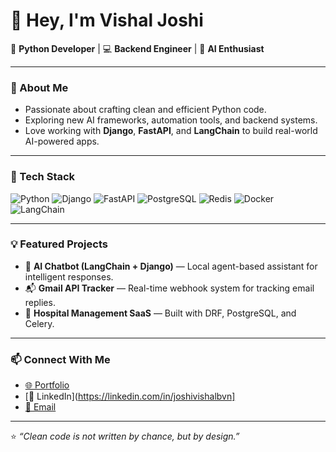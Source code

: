 # 👋 Hey, I'm Vishal Joshi

🐍 **Python Developer** | 💻 **Backend Engineer** | 🤖 **AI Enthusiast**

---

### 🚀 About Me
- Passionate about crafting clean and efficient Python code.  
- Exploring new AI frameworks, automation tools, and backend systems.  
- Love working with **Django**, **FastAPI**, and **LangChain** to build real-world AI-powered apps.

---

### 🧠 Tech Stack
![Python](https://img.shields.io/badge/Python-3776AB?logo=python&logoColor=white)
![Django](https://img.shields.io/badge/Django-092E20?logo=django&logoColor=white)
![FastAPI](https://img.shields.io/badge/FastAPI-009688?logo=fastapi&logoColor=white)
![PostgreSQL](https://img.shields.io/badge/PostgreSQL-336791?logo=postgresql&logoColor=white)
![Redis](https://img.shields.io/badge/Redis-DC382D?logo=redis&logoColor=white)
![Docker](https://img.shields.io/badge/Docker-2496ED?logo=docker&logoColor=white)
![LangChain](https://img.shields.io/badge/LangChain-000000?logo=chainlink&logoColor=white)

---

### 💡 Featured Projects
- 🧠 **AI Chatbot (LangChain + Django)** — Local agent-based assistant for intelligent responses.  
- 📬 **Gmail API Tracker** — Real-time webhook system for tracking email replies.  
- 🏥 **Hospital Management SaaS** — Built with DRF, PostgreSQL, and Celery.

---

### 📫 Connect With Me
- [🌐 Portfolio](https://vjmsp.pythonanywhere.com/)
- [💼 LinkedIn](https://linkedin.com/in/joshivishalbvn]
- [📧 Email](mailto:vishaljoshi.info@gmail.com)

---

⭐ *“Clean code is not written by chance, but by design.”*
